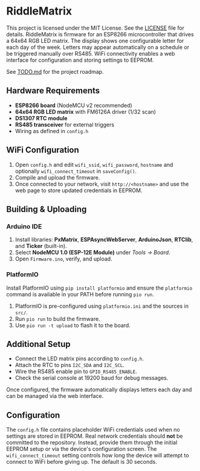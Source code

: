 # RiddleMatrix

This project is licensed under the MIT License. See the [LICENSE](LICENSE) file for details.
RiddleMatrix is firmware for an ESP8266 microcontroller that drives a 64x64 RGB LED matrix. The display shows one configurable letter for each day of the week. Letters may appear automatically on a schedule or be triggered manually over RS485. WiFi connectivity enables a web interface for configuration and storing settings to EEPROM.

See [TODO.md](TODO.md) for the project roadmap.

## Hardware Requirements

- **ESP8266 board** (NodeMCU v2 recommended)
- **64x64 RGB LED matrix** with FM6126A driver (1/32 scan)
- **DS1307 RTC module**
- **RS485 transceiver** for external triggers
- Wiring as defined in `config.h`

## WiFi Configuration

1. Open `config.h` and edit `wifi_ssid`, `wifi_password`, `hostname` and optionally `wifi_connect_timeout` in `saveConfig()`.
2. Compile and upload the firmware.
3. Once connected to your network, visit `http://<hostname>` and use the web page to store updated credentials in EEPROM.

## Building & Uploading

### Arduino IDE

1. Install libraries: **PxMatrix**, **ESPAsyncWebServer**, **ArduinoJson**, **RTClib**, and **Ticker** (built-in).
2. Select **NodeMCU 1.0 (ESP-12E Module)** under *Tools → Board*.
3. Open `Firmware.ino`, verify, and upload.

### PlatformIO

Install PlatformIO using `pip install platformio` and ensure the `platformio` command is available in your PATH before running `pio run`.

1. PlatformIO is pre-configured using `platformio.ini` and the sources in `src/`.
2. Run `pio run` to build the firmware.
3. Use `pio run -t upload` to flash it to the board.

## Additional Setup

- Connect the LED matrix pins according to `config.h`.
- Attach the RTC to pins `I2C_SDA` and `I2C_SCL`.
- Wire the RS485 enable pin to `GPIO_RS485_ENABLE`.
- Check the serial console at 19200 baud for debug messages.

Once configured, the firmware automatically displays letters each day and can be managed via the web interface.

## Configuration

The `config.h` file contains placeholder WiFi credentials used when no
settings are stored in EEPROM. Real network credentials should **not** be
committed to the repository. Instead, provide them through the initial EEPROM
setup or via the device's configuration screen.
The `wifi_connect_timeout` setting controls how long the device will attempt to
connect to WiFi before giving up. The default is 30 seconds.
